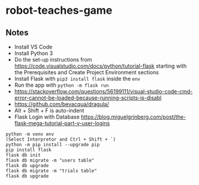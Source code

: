 # robot-teaches-game

## Notes
- Install VS Code
- Install Python 3
- Do the set-up instructions from https://code.visualstudio.com/docs/python/tutorial-flask starting with the Prerequisites and Create Project Environment sections
- Install Flask with `pip3 install flask` inside the `env`
- Run the app with `python -m flask run`
- https://stackoverflow.com/questions/56199111/visual-studio-code-cmd-error-cannot-be-loaded-because-running-scripts-is-disabl
- https://github.com/bevacqua/dragula/
- Alt + Shift + F is auto-indent
- Flask Login with Database https://blog.miguelgrinberg.com/post/the-flask-mega-tutorial-part-v-user-logins

```
python -m venv env
(Select Interpretor and Ctrl + Shift + `)
python -m pip install --upgrade pip
pip install flask
flask db init
flask db migrate -m "users table"
flask db upgrade
flask db migrate -m "trials table"
flask db upgrade
```